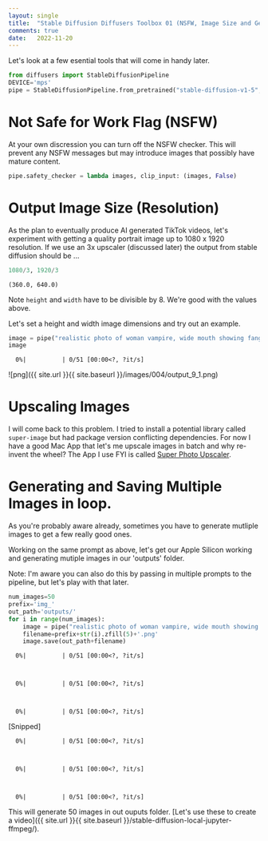 ```yaml
---
layout: single
title:  "Stable Diffusion Diffusers Toolbox 01 (NSFW, Image Size and Generating Mutiple Images)"
comments: true
date:   2022-11-20
---
```


Let's look at a few esential tools that will come in handy later.

```python
from diffusers import StableDiffusionPipeline
DEVICE='mps'
pipe = StableDiffusionPipeline.from_pretrained("stable-diffusion-v1-5", use_auth_token=True).to(DEVICE)
```

# Not Safe for Work Flag (NSFW)

At your own discression you can turn off the NSFW checker.  This will prevent any NSFW messages but may introduce images that possibly have mature content. 

```python
pipe.safety_checker = lambda images, clip_input: (images, False)
```

# Output Image Size (Resolution)

As the plan to eventually produce AI generated TikTok videos, let's experiment with getting a quality portrait image up to 1080 x 1920 resolution. If we use an 3x upscaler (discussed later) the output from stable diffusion should be ...


```python
1080/3, 1920/3
```

    (360.0, 640.0)

Note `height` and `width` have to be divisible by 8.  We're good with the values above.

Let's set a height and width image dimensions and try out an example.

```python
image = pipe("realistic photo of woman vampire, wide mouth showing fangs, moody, foggy, gloomy", height=640, width=360).images[0]
image
```

      0%|          | 0/51 [00:00<?, ?it/s]

![png]({{ site.url }}{{ site.baseurl }}/images/004/output_9_1.png)


# Upscaling Images

I will come back to this problem. I tried to install a potential library called `super-image` but had package version conflicting dependencies.  For now I have a good Mac App that let's me upscale images in batch and why re-invent the wheel?  The App I use FYI is called [Super Photo Upscaler](https://apps.apple.com/au/app/super-photo-upscaler-waifu2x/id450451849?mt=12).


# Generating and Saving Multiple Images in loop.

As you're probably aware already, sometimes you have to generate mutliple images to get a few really good ones.

Working on the same prompt as above, let's get our Apple Silicon working and generating mutiple images in our 'outputs' folder.

Note: I'm aware you can also do this by passing in multiple prompts to the pipeline, but let's play with that later.


```python
num_images=50
prefix='img_'
out_path='outputs/'
for i in range(num_images):
    image = pipe("realistic photo of woman vampire, wide mouth showing fangs, moody, foggy, gloomy", height=640, width=360).images[0]
    filename=prefix+str(i).zfill(5)+'.png'
    image.save(out_path+filename)
```


      0%|          | 0/51 [00:00<?, ?it/s]



      0%|          | 0/51 [00:00<?, ?it/s]



      0%|          | 0/51 [00:00<?, ?it/s]



   [Snipped]


      0%|          | 0/51 [00:00<?, ?it/s]



      0%|          | 0/51 [00:00<?, ?it/s]



      0%|          | 0/51 [00:00<?, ?it/s]


This will generate 50 images in out ouputs folder. [Let's use these to create a video]({{ site.url }}{{ site.baseurl }}/stable-diffusion-local-jupyter-ffmpeg/).
